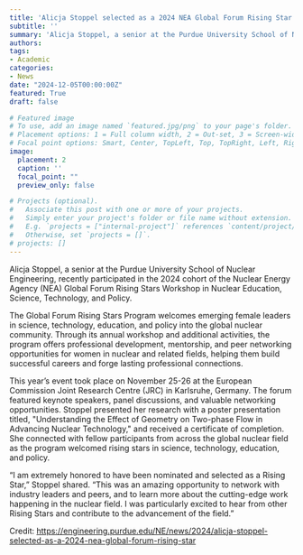 ```yaml
---
title: 'Alicja Stoppel selected as a 2024 NEA Global Forum Rising Star'
subtitle: ''
summary: 'Alicja Stoppel, a senior at the Purdue University School of Nuclear Engineering, has been selected to participate in the 2024 cohort of the Nuclear Energy Agency (NEA) Global Forum Rising Stars Workshop in Nuclear Education, Science, Technology, and Policy.'
authors:
tags:
- Academic
categories:
- News
date: "2024-12-05T00:00:00Z"
featured: True
draft: false

# Featured image
# To use, add an image named `featured.jpg/png` to your page's folder.
# Placement options: 1 = Full column width, 2 = Out-set, 3 = Screen-width
# Focal point options: Smart, Center, TopLeft, Top, TopRight, Left, Right, BottomLeft, Bottom, BottomRight
image:
  placement: 2
  caption: ''
  focal_point: ""
  preview_only: false

# Projects (optional).
#   Associate this post with one or more of your projects.
#   Simply enter your project's folder or file name without extension.
#   E.g. `projects = ["internal-project"]` references `content/project/deep-learning/index.md`.
#   Otherwise, set `projects = []`.
# projects: []
---
```


Alicja Stoppel, a senior at the Purdue University School of Nuclear Engineering, recently participated in the 2024 cohort of the Nuclear Energy Agency (NEA) Global Forum Rising Stars Workshop in Nuclear Education, Science, Technology, and Policy.

The Global Forum Rising Stars Program welcomes emerging female leaders in science, technology, education, and policy into the global nuclear community. Through its annual workshop and additional activities, the program offers professional development, mentorship, and peer networking opportunities for women in nuclear and related fields, helping them build successful careers and forge lasting professional connections.

This year’s event took place on November 25-26 at the European Commission Joint Research Centre (JRC) in Karlsruhe, Germany. The forum featured keynote speakers, panel discussions, and valuable networking opportunities. Stoppel presented her research with a poster presentation titled, "Understanding the Effect of Geometry on Two-phase Flow in Advancing Nuclear Technology," and received a certificate of completion. She connected with fellow participants from across the global nuclear field as the program welcomed rising stars in science, technology, education, and policy.

“I am extremely honored to have been nominated and selected as a Rising Star,” Stoppel shared. “This was an amazing opportunity to network with industry leaders and peers, and to learn more about the cutting-edge work happening in the nuclear field. I was particularly excited to hear from other Rising Stars and contribute to the advancement of the field.”

Credit: https://engineering.purdue.edu/NE/news/2024/alicja-stoppel-selected-as-a-2024-nea-global-forum-rising-star